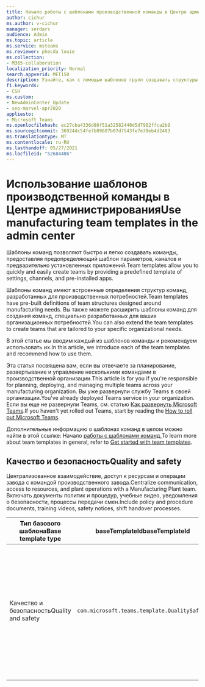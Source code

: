 ```yaml
---
title: Начало работы с шаблонами производственной команды в Центре администрирования
author: cichur
ms.author: v-cichur
manager: serdars
audience: Admin
ms.topic: article
ms.service: msteams
ms.reviewer: phecda louie
ms.collection:
- M365-collaboration
localization_priority: Normal
search.appverid: MET150
description: Узнайте, как с помощью шаблонов групп создавать структуры групп, предназначенные для производственных потребностей, предоставляя заранее задав параметры, каналы и приложения с помощью Центра администрирования.
f1.keywords:
- CSH
ms.custom:
- NewAdminCenter_Update
- seo-marvel-apr2020
appliesto:
- Microsoft Teams
ms.openlocfilehash: ec27cba4336d86f51a32582440d5d7902ffca2b9
ms.sourcegitcommit: 36924dc54fe7b09607b07d7543fe7e39eb4d2483
ms.translationtype: MT
ms.contentlocale: ru-RU
ms.lasthandoff: 05/27/2021
ms.locfileid: "52684486"
---
```

# <a name="use-manufacturing-team-templates-in-the-admin-center"></a><span data-ttu-id="11ec7-103">Использование шаблонов производственной команды в Центре администрирования</span><span class="sxs-lookup"><span data-stu-id="11ec7-103">Use manufacturing team templates in the admin center</span></span>

<span data-ttu-id="11ec7-104">Шаблоны команд позволяют быстро и легко создавать команды, предоставляя предопределяющий шаблон параметров, каналов и предварительно установленных приложений.</span><span class="sxs-lookup"><span data-stu-id="11ec7-104">Team templates allow you to quickly and easily create teams by providing a predefined template of settings, channels, and pre-installed apps.</span></span>

<span data-ttu-id="11ec7-105">Шаблоны команд имеют встроенные определения структур команд, разработанных для производственных потребностей.</span><span class="sxs-lookup"><span data-stu-id="11ec7-105">Team templates have pre-built definitions of team structures designed around manufacturing needs.</span></span> <span data-ttu-id="11ec7-106">Вы также можете расширить шаблоны команд для создания команд, специально разработанных для ваших организационных потребностей.</span><span class="sxs-lookup"><span data-stu-id="11ec7-106">You can also extend the team templates to create teams that are tailored to your specific organizational needs.</span></span>

<span data-ttu-id="11ec7-107">В этой статье мы вводим каждый из шаблонов команды и рекомендуем использовать их.</span><span class="sxs-lookup"><span data-stu-id="11ec7-107">In this article, we introduce each of the team templates and recommend how to use them.</span></span>

<span data-ttu-id="11ec7-108">Эта статья посвящена вам, если вы отвечаете за планирование, развертывание и управление несколькими командами в производственной организации.</span><span class="sxs-lookup"><span data-stu-id="11ec7-108">This article is for you if you're responsible for planning, deploying, and managing multiple teams across your manufacturing organization.</span></span> <span data-ttu-id="11ec7-109">Вы уже развернули службу Teams в своей организации.</span><span class="sxs-lookup"><span data-stu-id="11ec7-109">You've already deployed Teams service in your organization.</span></span> <span data-ttu-id="11ec7-110">Если вы еще не развернули Teams, см. статью [Как развернуть Microsoft Teams](./deploy-overview.md).</span><span class="sxs-lookup"><span data-stu-id="11ec7-110">If you haven't yet rolled out Teams, start by reading the [How to roll out Microsoft Teams](./deploy-overview.md).</span></span>

<span data-ttu-id="11ec7-111">Дополнительные информацию о шаблонах команд в целом можно найти в этой ссылке: Начало [работы с шаблонами команд.](get-started-with-teams-templates-in-the-admin-console.md)</span><span class="sxs-lookup"><span data-stu-id="11ec7-111">To learn more about team templates in general, refer to [Get started with team templates](get-started-with-teams-templates-in-the-admin-console.md).</span></span>

## <a name="quality-and-safety"></a><span data-ttu-id="11ec7-112">Качество и безопасность</span><span class="sxs-lookup"><span data-stu-id="11ec7-112">Quality and safety</span></span>

<span data-ttu-id="11ec7-113">Централизованное взаимодействие, доступ к ресурсам и операции завода с командой производственного завода.</span><span class="sxs-lookup"><span data-stu-id="11ec7-113">Centralize communication, access to resources, and plant operations with a Manufacturing Plant team.</span></span> <span data-ttu-id="11ec7-114">Включать документы политик и процедур, учебные видео, уведомления о безопасности, процессы передачи смен.</span><span class="sxs-lookup"><span data-stu-id="11ec7-114">Include policy and procedure documents, training videos, safety notices, shift handover processes.</span></span>

| <span data-ttu-id="11ec7-115">Тип базового шаблона</span><span class="sxs-lookup"><span data-stu-id="11ec7-115">Base template type</span></span>|<span data-ttu-id="11ec7-116">baseTemplateId</span><span class="sxs-lookup"><span data-stu-id="11ec7-116">baseTemplateId</span></span>| <span data-ttu-id="11ec7-117">Свойства базового шаблона</span><span class="sxs-lookup"><span data-stu-id="11ec7-117">Properties that come with this base template</span></span> |
| ------------------|-- |----------------------------------------------------- |
|<span data-ttu-id="11ec7-118">Качество и безопасность</span><span class="sxs-lookup"><span data-stu-id="11ec7-118">Quality and safety</span></span>|`com.microsoft.teams.template.QualitySafety` |<span data-ttu-id="11ec7-119">Каналы:</span><span class="sxs-lookup"><span data-stu-id="11ec7-119">Channels:</span></span> <ul><li><span data-ttu-id="11ec7-120">Общие</span><span class="sxs-lookup"><span data-stu-id="11ec7-120">General</span></span><li><span data-ttu-id="11ec7-121">Объявления</span><span class="sxs-lookup"><span data-stu-id="11ec7-121">Announcements</span></span></li><li><span data-ttu-id="11ec7-122">Строка 1</span><span class="sxs-lookup"><span data-stu-id="11ec7-122">Line 1</span></span></li><li><span data-ttu-id="11ec7-123">Строка 2</span><span class="sxs-lookup"><span data-stu-id="11ec7-123">Line 2</span></span></li><li><span data-ttu-id="11ec7-124">Строка 3</span><span class="sxs-lookup"><span data-stu-id="11ec7-124">Line 3</span></span></li><li><span data-ttu-id="11ec7-125">Безопасности</span><span class="sxs-lookup"><span data-stu-id="11ec7-125">Safety</span></span></li><li><span data-ttu-id="11ec7-126">Обучение</span><span class="sxs-lookup"><span data-stu-id="11ec7-126">Training</span></span></li><li><span data-ttu-id="11ec7-127">Обслуживания</span><span class="sxs-lookup"><span data-stu-id="11ec7-127">Maintenance</span></span></li><li><span data-ttu-id="11ec7-128">Интересные материалы</span><span class="sxs-lookup"><span data-stu-id="11ec7-128">Fun stuff</span></span></li></ul> <span data-ttu-id="11ec7-129">Приложения:</span><span class="sxs-lookup"><span data-stu-id="11ec7-129">Apps:</span></span> <ul><li><span data-ttu-id="11ec7-130">Вики</span><span class="sxs-lookup"><span data-stu-id="11ec7-130">Wiki</span></span></li><li><span data-ttu-id="11ec7-131">Планировщик</span><span class="sxs-lookup"><span data-stu-id="11ec7-131">Planner</span></span></li></ul>|
||||